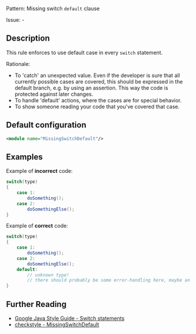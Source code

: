 Pattern: Missing switch `default` clause

Issue: -

## Description

This rule enforces to use default case in every `switch` statement.

Rationale:
- To 'catch' an unexpected value. Even if the developer is sure that all currently possible cases are covered, this should be expressed in the default branch, e.g. by using an assertion. This way the code is protected against later changes.
- To handle 'default' actions, where the cases are for special behavior.
- To show someone reading your code that you've covered that case.

## Default configuration

```xml
<module name="MissingSwitchDefault"/>
```

## Examples

Example of **incorrect** code:

```java
switch(type)
{
    case 1:
        doSomething();
    case 2:
        doSomethingElse();
}
```

Example of **correct** code:

```java
switch(type)
{
    case 1:
        doSomething();
    case 2:
        doSomethingElse();
    default:
        // unknown type! 
        // there should probably be some error-handling here, maybe an exception
}
```

## Further Reading

* [Google Java Style Guide - Switch statements](https://google.github.io/styleguide/javaguide.html#s4.8.4-switch)
* [checkstyle - MissingSwitchDefault](http://checkstyle.sourceforge.net/config_coding.html#MissingSwitchDefault)

